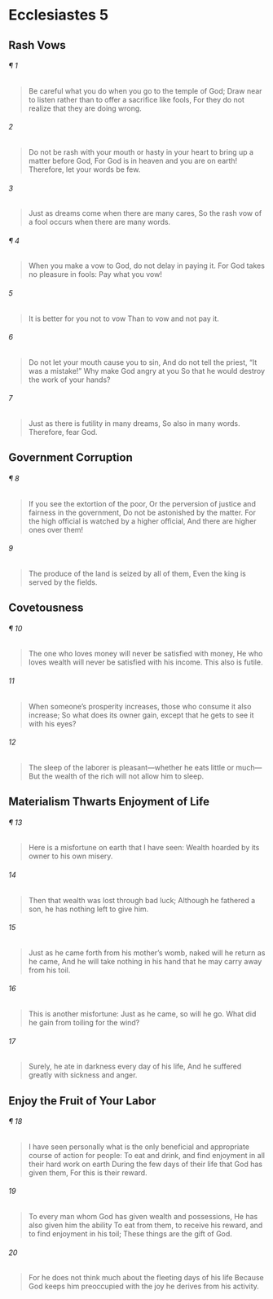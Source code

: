 # Ecclesiastes 5
## Rash Vows
###### ¶ 1
>  Be careful what you do when you go to the temple of God;
> Draw near to listen rather than to offer a sacrifice like fools,
> For they do not realize that they are doing wrong.
###### 2
>  Do not be rash with your mouth or hasty in your heart to bring up a matter before God,
> For God is in heaven and you are on earth!
> Therefore, let your words be few.
###### 3
> Just as dreams come when there are many cares,
> So the rash vow of a fool occurs when there are many words.
###### ¶ 4
> When you make a vow to God, do not delay in paying it.
> For God takes no pleasure in fools:
> Pay what you vow!
###### 5
> It is better for you not to vow
> Than to vow and not pay it.
###### 6
> Do not let your mouth cause you to sin,
> And do not tell the priest, “It was a mistake!”
> Why make God angry at you
> So that he would destroy the work of your hands?
###### 7
> Just as there is futility in many dreams,
> So also in many words.
> Therefore, fear God.
## Government Corruption
###### ¶ 8
> If you see the extortion of the poor,
> Or the perversion of justice and fairness in the government,
> Do not be astonished by the matter.
> For the high official is watched by a higher official,
> And there are higher ones over them!
###### 9
> The produce of the land is seized by all of them,
> Even the king is served by the fields.
## Covetousness
###### ¶ 10
> The one who loves money will never be satisfied with money,
> He who loves wealth will never be satisfied with his income.
> This also is futile.
###### 11
> When someone’s prosperity increases, those who consume it also increase;
> So what does its owner gain, except that he gets to see it with his eyes?
###### 12
> The sleep of the laborer is pleasant—whether he eats little or much—
> But the wealth of the rich will not allow him to sleep.
## Materialism Thwarts Enjoyment of Life
###### ¶ 13
> Here is a misfortune on earth that I have seen:
> Wealth hoarded by its owner to his own misery.
###### 14
> Then that wealth was lost through bad luck;
> Although he fathered a son, he has nothing left to give him.
###### 15
> Just as he came forth from his mother’s womb, naked will he return as he came,
> And he will take nothing in his hand that he may carry away from his toil.
###### 16
> This is another misfortune:
> Just as he came, so will he go.
> What did he gain from toiling for the wind?
###### 17
> Surely, he ate in darkness every day of his life,
> And he suffered greatly with sickness and anger.
## Enjoy the Fruit of Your Labor
###### ¶ 18
> I have seen personally what is the only beneficial and appropriate course of action for people:
> To eat and drink, and find enjoyment in all their hard work on earth
> During the few days of their life that God has given them,
> For this is their reward.
###### 19
> To every man whom God has given wealth and possessions,
> He has also given him the ability
> To eat from them, to receive his reward, and to find enjoyment in his toil;
> These things are the gift of God.
###### 20
> For he does not think much about the fleeting days of his life
> Because God keeps him preoccupied with the joy he derives from his activity.
